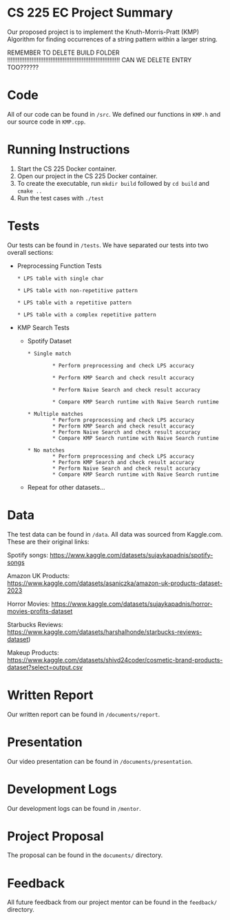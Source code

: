 # CS 225 EC Project Summary
Our proposed project is to implement the Knuth-Morris-Pratt (KMP) Algorithm for finding occurrences of a string pattern within a larger string.

REMEMBER TO DELETE BUILD FOLDER !!!!!!!!!!!!!!!!!!!!!!!!!!!!!!!!!!!!!!!!!!!!!!!!!!!!!!!!!!!!!!!!!
CAN WE DELETE ENTRY TOO??????

# Code

All of our code can be found in `/src`. We defined our functions in `KMP.h` and our source code in `KMP.cpp`.

# Running Instructions

1. Start the CS 225 Docker container.
2. Open our project in the CS 225 Docker container.
3. To create the executable, run `mkdir build` followed by `cd build` and `cmake ..`
4. Run the test cases with `./test`


# Tests

Our tests can be found in `/tests`. We have separated our tests into two overall sections:

* Preprocessing Function Tests
  
      * LPS table with single char
  
      * LPS table with non-repetitive pattern
  
      * LPS table with a repetitive pattern
  
      * LPS table with a complex repetitive pattern
  
* KMP Search Tests
  
    * Spotify Dataset
      
          * Single match
      
                  * Perform preprocessing and check LPS accuracy
          
                  * Perform KMP Search and check result accuracy
          
                  * Perform Naive Search and check result accuracy
          
                  * Compare KMP Search runtime with Naive Search runtime
      
          * Multiple matches
                  * Perform preprocessing and check LPS accuracy
                  * Perform KMP Search and check result accuracy
                  * Perform Naive Search and check result accuracy
                  * Compare KMP Search runtime with Naive Search runtime
      
          * No matches
                  * Perform preprocessing and check LPS accuracy
                  * Perform KMP Search and check result accuracy
                  * Perform Naive Search and check result accuracy
                  * Compare KMP Search runtime with Naive Search runtime
      
    * Repeat for other datasets...
  

# Data 

The test data can be found in `/data`. All data was sourced from Kaggle.com. These are their original links:

Spotify songs: https://www.kaggle.com/datasets/sujaykapadnis/spotify-songs

Amazon UK Products: https://www.kaggle.com/datasets/asaniczka/amazon-uk-products-dataset-2023

Horror Movies: https://www.kaggle.com/datasets/sujaykapadnis/horror-movies-profits-dataset

Starbucks Reviews: https://www.kaggle.com/datasets/harshalhonde/starbucks-reviews-dataset)

Makeup Products: https://www.kaggle.com/datasets/shivd24coder/cosmetic-brand-products-dataset?select=output.csv


# Written Report

Our written report can be found in `/documents/report`. 


# Presentation

Our video presentation can be found in `/documents/presentation`. 


# Development Logs

Our development logs can be found in `/mentor`.


# Project Proposal
The proposal can be found in the `documents/` directory.

# Feedback
All future feedback from our project mentor can be found in the `feedback/` directory.
